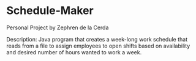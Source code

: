 # Schedule-Maker

Personal Project by Zephren de la Cerda

Description:
Java program that creates a week-long work schedule that reads from a file to assign employees to open shifts based on 
availability and desired number of hours wanted to work a week.
